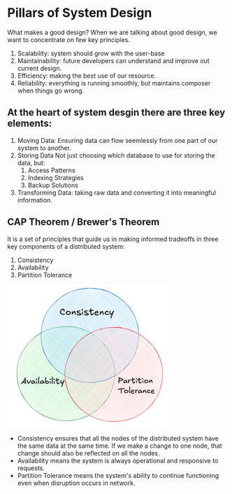 # Pillars of System Design

What makes a good design?
When we are talking about good design, we want to concentrate on few key principles.

1. Scalability:  system should grow with the user-base
2. Maintainability: future developers can understand and improve out current design.
3. Efficiency: making the best use of our resource.
3. Reliability: everything is running smoothly, but maintains composer when things go wrong. 
 
## At the heart of system desgin there are three key elements:

1. Moving Data: Ensuring data can flow seemlessly from one part of our system to another.
2. Storing Data Not just choosing which database to use for storing the data, but:
   1. Access Patterns 
   2. Indexing Strategies 
   3. Backup Solutions
3. Transforming Data: taking raw data and converting it into meaningful information.

## CAP Theorem / Brewer's Theorem

It is a set of principles that guide us in making informed tradeoffs in three key components of a distributed system:
1. Consistency
2. Availability
3. Partition Tolerance

![img.png](../../../../../resources/img.png)

* Consistency ensures that all the nodes of the distributed system have the same data at the same time. If we make a change to one node, that change should also be reflected on all the nodes.
* Availability means the system is always operational and responsive to requests.
* Partition Tolerance means the system's ability to continue functioning even when disruption occurs in network.
